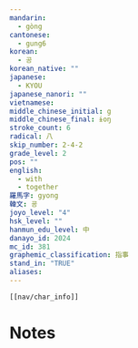 ```yaml
---
mandarin:
  - gòng
cantonese:
  - gung6
korean:
  - 공
korean_native: ""
japanese:
  - KYOU
japanese_nanori: ""
vietnamese:
middle_chinese_initial: g
middle_chinese_final: ɨoŋ
stroke_count: 6
radical: 八
skip_number: 2-4-2
grade_level: 2
pos: ""
english:
  - with
  - together
羅馬字: gyong
韓文: 굥
joyo_level: "4"
hsk_level: ""
hanmun_edu_level: 中
danayo_id: 2024
mc_id: 381
graphemic_classification: 指事
stand_in: "TRUE"
aliases:
---
```

```meta-bind-embed
[[nav/char_info]]
```

# Notes
